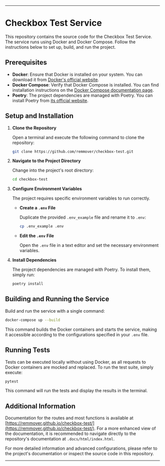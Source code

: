 
---
# Checkbox Test Service

This repository contains the source code for the Checkbox Test Service. The service runs using Docker and Docker Compose. Follow the instructions below to set up, build, and run the project.

## Prerequisites

- **Docker**: Ensure that Docker is installed on your system. You can download it from [Docker's official website](https://www.docker.com/get-started).
- **Docker Compose**: Verify that Docker Compose is installed. You can find installation instructions on the [Docker Compose documentation page](https://docs.docker.com/compose/install/).
- **Poetry**: The project dependencies are managed with Poetry. You can install Poetry from [its official website](https://python-poetry.org/).

## Setup and Installation

1. **Clone the Repository**

   Open a terminal and execute the following command to clone the repository:

   ```bash
   git clone https://github.com/remmover/checkbox-test.git
   ```

2. **Navigate to the Project Directory**

   Change into the project's root directory:

   ```bash
   cd checkbox-test
   ```

3. **Configure Environment Variables**

   The project requires specific environment variables to run correctly.

   - **Create a `.env` File**

     Duplicate the provided `.env_example` file and rename it to `.env`:

     ```bash
     cp .env_example .env
     ```

   - **Edit the `.env` File**

     Open the `.env` file in a text editor and set the necessary environment variables.

4. **Install Dependencies**

   The project dependencies are managed with Poetry. To install them, simply run:

   ```bash
   poetry install
   ```

## Building and Running the Service

Build and run the service with a single command:

```bash
docker-compose up --build
```

This command builds the Docker containers and starts the service, making it accessible according to the configurations specified in your `.env` file.

## Running Tests

Tests can be executed locally without using Docker, as all requests to Docker containers are mocked and replaced. To run the test suite, simply execute:

```bash
pytest
```

This command will run the tests and display the results in the terminal.

## Additional Information

Documentation for the routes and most functions is available at [https://remmover.github.io/checkbox-test/](https://remmover.github.io/checkbox-test/). For a more enhanced view of the documentation, it is recommended to navigate directly to the repository's documentation at `.docs/html/index.html`.

For more detailed information and advanced configurations, please refer to the project's documentation or inspect the source code in this repository.

--- 
